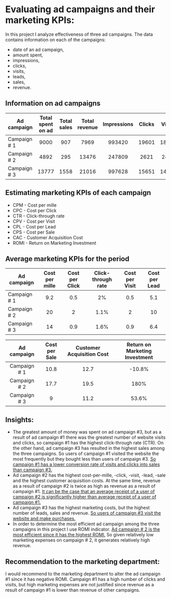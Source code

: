 # Evaluating ad campaigns and their marketing KPIs:

In this project I analyze effectiveness of three ad campaigns. The data contains information on each of the campaigns:
- date of an ad campaign,
- amount spent,
- impressions,
- clicks,
- visits,
- leads,
- sales,
- revenue.
## Information on ad campaigns
| Ad campaign   | Total spent on ad | Total sales | Total revenue | Impressions | Clicks | Visits | Leads |   
| ------------- |:-----------------:|:-----------:|:-------------:|:-----------:|:------:|:------:|:-----:|
| Campaign # 1  |        9000       |     907     |      7969     |    993420   |  19601 |  18607 | 1796  |
| Campaign # 2  |        4892       |     295     |      13476    |    247809   |  2621  |  2486  |  497  |    
| Campaign # 3  |        13777      |    1558     |     21016     |    997628   |  15651 |  14911 | 2176  |

## Estimating marketing KPIs of each campaign
- CPM - Cost per mille
- CPC - Cost per Click
- CTR - Click-through rate
- CPV - Cost per Visit
- CPL - Cost per Lead
- CPS - Cost per Sale
- CAC - Customer Acquisition Cost
- ROMI - Return on Marketing Investment
##  Average marketing KPIs for the period
| Ad campaign   | Cost per mille | Cost per Click | Click-through rate | Cost per Visit | Cost per Lead |     
| ------------- |:--------------:|:--------------:|:------------------:|:--------------:|:-------------:|
| Campaign # 1  |       9.2      |        0.5     |          2%        |       0.5      |      5.1      |   
| Campaign # 2  |       20       |        2       |         1.1%       |        2       |      10       |    
| Campaign # 3  |       14       |        0.9     |         1.6%       |       0.9      |      6.4      |     

| Ad campaign   | Cost per Sale | Customer Acquisition Cost | Return on Marketing Investment |
|:-------------:|:-------------:|:-------------------------:|:------------------------------:|
| Campaign # 1  |     10.8      |             12.7          |              -10.8%            |
| Campaign # 2  |     17.7      |             19.5          |                180%            |
| Campaign # 3  |       9       |             11.2          |               53.6%            |

## Insights:
- The greatest amount of money was spent on ad campaign #3, but as a result of ad campaign #1 there was the greatest number of website visits and clicks, so campaign #1 has the highest click-through rate (CTR). On the other hand, ad campaign #3 has resulted in the highest sales among the three campaigns. So users of campaign #1 visited the website the most frequently but they bought less than users of campaign #3. <ins>So campaign #1 has a lower conversion rate of visits and clicks into sales than campaign #3. </ins>
- Ad campaign #2 has the highest cost-per-mille, -click, -visit, -lead, -sale and the highest customer acquisition costs. At the same time, revenue as a result of campaign #2 is twice as high as revenue as a result of campaign #1. <ins> It can be the case that an average receipt of a user of campaign #2 is significantly higher than average receipt of a user of campaign #1. </ins>
- Ad campaign #3 has the highest marketing costs, but the highest number of leads, sales and revenue. <ins> So users of campaign #3 visit the website and make purchases. </ins>
- In order to determine  the most efficient ad campaign among the three campaigns in this project I use ROMI indicator. <ins> Ad campaign # 2 is the most efficient since it has the highest ROMI.</ins> So given relatively low marketing expenses on campaign # 2, it generates relatively high revenue.
## Recommendation to the marketing department:
I would recommend to the marketing department to alter the ad campaign #1 since it has negative ROMI. Campaign #1 has a high number of clicks and visits, but high marketing expenses are not justified since revenue as a result of campaign #1 is lower than revenue of other campaigns.

